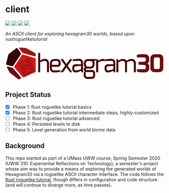 # client

[![][build-badge]][build]
[![][crate-badge]][crate]
[![][tag-badge]][tag]
[![][docs-badge]][docs]

*An ASCII client for exploring hexagram30 worlds, based upon rustrogueliketutorial*

[![Project Logo][logo]][logo-large]

## Project Status

* [x] Phase 1: Rust roguelike tutorial basics
* [x] Phase 2: Rust roguelike tutorial intermediate steps, highly-customized
* [ ] Phase 3: Rust roguelike tutorial advanced
* [ ] Phase 4: Persisted levels to disk
* [ ] Phase 5: Level generation from world biome data

## Background

This repo started as part of a UMass UWW course, Spring Semester 2020 (UWW 310:
Experiential Reflections on Technology), a semester's project whose aim was to
provide a means of exploring the generated worlds of Hexagram30 via a roguelike
ASCII character interface. The code follows the 
[Rust roguelike tutorial][rustrogueliketutorial], though differs in
configuration and code structure (and will contnue to diverge more, as time
passes).


<!-- Named page links below: /-->

[logo]: https://raw.githubusercontent.com/hexagram30/resources/master/branding/logo/h30-logo-2-long-with-text-x695.png
[logo-large]: https://raw.githubusercontent.com/hexagram30/resources/master/branding/logo/h30-logo-2-long-with-text-x3440.png
[build]: https://github.com/hexagram30/client/actions?query=workflow%3Abuild+
[build-badge]: https://github.com/hexagram30/client/workflows/build/badge.svg
[crate]: https://crates.io/crates/hxgm30-client
[crate-badge]: https://img.shields.io/crates/v/hxgm30-client.svg
[docs]: https://docs.rs/hxgm30-client/
[docs-badge]: https://img.shields.io/badge/rust-documentation-blue.svg
[tag]: https://github.com/hexagram30/client/tags
[tag-badge]: https://img.shields.io/github/v/tag/hexagram30/client.svg?sort=semver
[rustrogueliketutorial]: http://bfnightly.bracketproductions.com/rustbook/chapter_0.html
